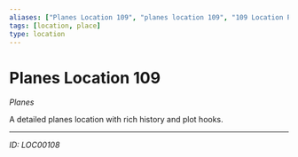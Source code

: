 ```yaml
---
aliases: ["Planes Location 109", "planes location 109", "109 Location Planes"]
tags: [location, place]
type: location
---
```


# Planes Location 109

*Planes*

A detailed planes location with rich history and plot hooks.

---
*ID: LOC00108*
